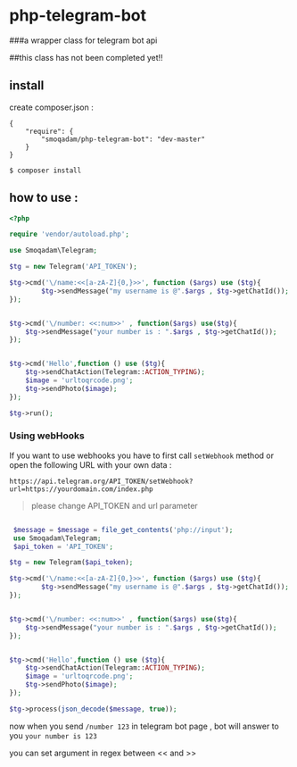 # php-telegram-bot
###a wrapper class for telegram bot api

##this class has not been completed yet!!

## install 
create composer.json :
```
{
    "require": {
        "smoqadam/php-telegram-bot": "dev-master"
    }
}
```

`$ composer install`


## how to use :

```php
<?php

require 'vendor/autoload.php';

use Smoqadam\Telegram;

$tg = new Telegram('API_TOKEN');

$tg->cmd('\/name:<<[a-zA-Z]{0,}>>', function ($args) use ($tg){
		$tg->sendMessage("my username is @".$args , $tg->getChatId());
});


$tg->cmd('\/number: <<:num>>' , function($args) use($tg){
	$tg->sendMessage("your number is : ".$args , $tg->getChatId()); 
});


$tg->cmd('Hello',function () use ($tg){
	$tg->sendChatAction(Telegram::ACTION_TYPING);
	$image = 'urltoqrcode.png';
	$tg->sendPhoto($image);
});

$tg->run();

```


### Using webHooks

If you want to use webhooks you have to first call `setWebhook` method or open the following URL with your own data : 

`https://api.telegram.org/API_TOKEN/setWebhook?url=https://yourdomain.com/index.php`
>please change API_TOKEN and url parameter

```php

 $message = $message = file_get_contents('php://input');
 use Smoqadam\Telegram;
 $api_token = 'API_TOKEN';

$tg = new Telegram($api_token);

$tg->cmd('\/name:<<[a-zA-Z]{0,}>>', function ($args) use ($tg){
		$tg->sendMessage("my username is @".$args , $tg->getChatId());
});


$tg->cmd('\/number: <<:num>>' , function($args) use($tg){
	$tg->sendMessage("your number is : ".$args , $tg->getChatId()); 
});


$tg->cmd('Hello',function () use ($tg){
	$tg->sendChatAction(Telegram::ACTION_TYPING);
	$image = 'urltoqrcode.png';
	$tg->sendPhoto($image);
});

$tg->process(json_decode($message, true));

```
now when you send `/number 123` in telegram bot page , bot will answer to you `your number is 123`

you can set argument in regex between << and >> 
